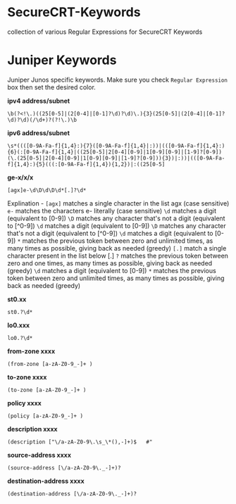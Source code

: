 # SecureCRT-Keywords
collection of various Regular Expressions for SecureCRT Keywords


# Juniper Keywords

Juniper Junos specific keywords. Make sure you check `Regular Expression` box then set the desired color.


**ipv4 address/subnet**
```
\b(?<!\.)((25[0-5]|(2[0-4]|[0-1]?\d)?\d)\.){3}(25[0-5]|(2[0-4]|[0-1]?\d)?\d)(/\d+)?(?!\.)\b
```


**ipv6 address/subnet**
```
\s*((([0-9A-Fa-f]{1,4}:){7}([0-9A-Fa-f]{1,4}|:))|(([0-9A-Fa-f]{1,4}:){6}(:[0-9A-Fa-f]{1,4}|((25[0-5]|2[0-4][0-9]|1[0-9][0-9]|[1-9]?[0-9])(\.(25[0-5]|2[0-4][0-9]|1[0-9][0-9]|[1-9]?[0-9])){3})|:))|(([0-9A-Fa-f]{1,4}:){5}(((:[0-9A-Fa-f]{1,4}){1,2})|:((25[0-5]
```


**ge-x/x/x**
```
[agx]e-\d\D\d\D\d*[.]?\d*
```
Explination -
`[agx]`   matches a single character in the list agx (case sensitive)
`e-`      matches the characters e- literally (case sensitive)
`\d`      matches a digit (equivalent to [0-9])
`\D`      matches any character that's not a digit (equivalent to [^0-9])
`\d`      matches a digit (equivalent to [0-9])
`\D`      matches any character that's not a digit (equivalent to [^0-9])
`\d`      matches a digit (equivalent to [0-9])
`*`       matches the previous token between zero and unlimited times, as many times as possible, giving back as needed (greedy)
`[.]`     match a single character present in the list below [.]
`?`       matches the previous token between zero and one times, as many times as possible, giving back as needed (greedy)
`\d`      matches a digit (equivalent to [0-9])
`*`       matches the previous token between zero and unlimited times, as many times as possible, giving back as needed (greedy)

**st0.xx**
```
st0.?\d*
```

**lo0.xxx**
```
lo0.?\d*
```

**from-zone xxxx**
```
(from-zone [a-zA-Z0-9_-]+ )
```


**to-zone xxxx**
```
(to-zone [a-zA-Z0-9_-]+ )
```


**policy xxxx**
```
(policy [a-zA-Z0-9_-]+ )
```


**description xxxx**
```
(description ["\/a-zA-Z0-9\.\s_\*(),-]+)$   #"
```


**source-address xxxx**
```
(source-address [\/a-zA-Z0-9\._-]+)?
```


**destination-address xxxx**
```
(destination-address [\/a-zA-Z0-9\._-]+)?
```


